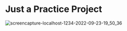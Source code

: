 # Just a Practice Project

![screencapture-localhost-1234-2022-09-23-19_50_36](https://user-images.githubusercontent.com/19578447/191982513-27625918-d2a3-4465-bf17-ffe8c5a2abc5.png)
